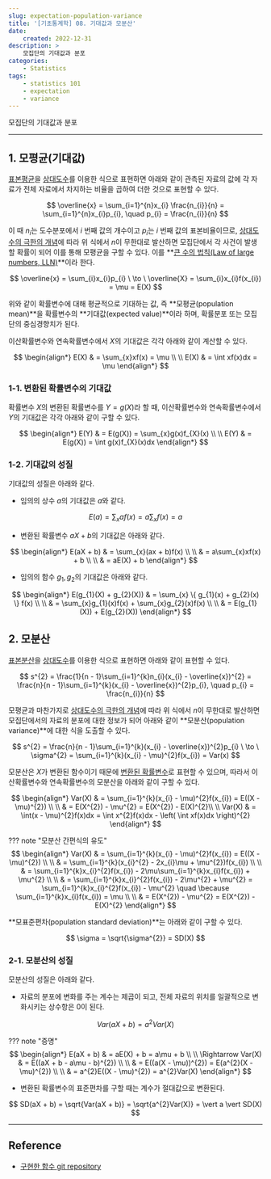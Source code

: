 ```yaml
---
slug: expectation-population-variance
title: '[기초통계학] 08. 기대값과 모분산'
date:
    created: 2022-12-31
description: >
    모집단의 기대값과 분포
categories:
    - Statistics
tags:
    - statistics 101
    - expectation
    - variance
---
```


모집단의 기대값과 분포  

<!-- more -->

---

## 1. 모평균(기대값)

[표본평균](2022-12-18-univariate_data.md/#표본평균)을 [상대도수](2022-12-17-variable_types.md/#2-범주형-자료와-상대도수)를 이용한 식으로 표현하면 아래와 같이 관측된 자료의 값에 각 자료가 전체 자료에서 차지하는 비율을 곱하여 더한 것으로 표현할 수 있다.  

$$
\overline{x} = \sum_{i=1}^{n}x_{i} \frac{n_{i}}{n} = \sum_{i=1}^{n}x_{i}p_{i}, \quad p_{i} = \frac{n_{i}}{n}
$$

이 때 $n_{i}$는 도수분포에서 $i$ 번째 값의 개수이고 $p_{i}$는 $i$ 번째 값의 표본비율이므로, [상대도수의 극한의 개념](2022-12-24-statistical_probability.md/#3-통계적-확률)에 따라 위 식에서 $n$이 무한대로 발산하면 모집단에서 각 사건이 발생할 확률이 되어 이를 통해 모평균을 구할 수 있다. 이를 **[큰 수의 법칙(Law of large numbers, LLN)](https://en.wikipedia.org/wiki/Law_of_large_numbers)**이라 한다.  

$$
\overline{x} = \sum_{i}x_{i}p_{i} \ \to \ \overline{X} = \sum_{i}x_{i}f(x_{i}) = \mu = E(X)
$$

위와 같이 확률변수에 대해 평균적으로 기대하는 값, 즉 **모평균(population mean)**을 확률변수의 **기대값(expected value)**이라 하며, 확률분포 또는 모집단의 중심경향치가 된다.  

이산확률변수와 연속확률변수에서 $X$의 기대값은 각각 아래와 같이 계산할 수 있다.  

$$
\begin{align*}
E(X) & = \sum_{x}xf(x) = \mu \\
\\
E(X) & = \int xf(x)dx = \mu
\end{align*}
$$

### 1-1. 변환된 확률변수의 기대값

확률변수 $X$의 변환된 확률변수를 $Y = g(X)$라 할 때, 이산확률변수와 연속확률변수에서 $Y$의 기대값은 각각 아래와 같이 구할 수 있다.  

$$
\begin{align*}
E(Y) & = E(g(X)) = \sum_{x}g(x)f_{X}(x) \\
\\
E(Y) & = E(g(X)) = \int g(x)f_{X}(x)dx
\end{align*}
$$

### 1-2. 기대값의 성질

기대값의 성질은 아래와 같다.  

- 임의의 상수 $a$의 기대값은 $a$와 같다.

$$
E(a) = \sum_{x}af(x) = a\sum_{x}f(x) = a
$$

- 변환된 확률변수 $aX + b$의 기대값은 아래와 같다.

$$
\begin{align*}
E(aX + b) & = \sum_{x}(ax + b)f(x) \\
\\
& = a\sum_{x}xf(x) + b \\
\\
& = aE(X) + b
\end{align*}
$$

- 임의의 함수 $g_{1}, g_{2}$의 기대값은 아래와 같다.  

$$
\begin{align*}
E(g_{1}(X) + g_{2}(X)) & = \sum_{x} \{ g_{1}(x) + g_{2}(x) \} f(x) \\
\\
& = \sum_{x}g_{1}(x)f(x) + \sum_{x}g_{2}(x)f(x) \\
\\
& = E(g_{1}(X)) + E(g_{2}(X))
\end{align*}
$$

## 2. 모분산

[표본분산](2022-12-18-univariate_data.md/#표본분산)을 [상대도수](2022-12-17-variable_types.md/#2-범주형-자료와-상대도수)를 이용한 식으로 표현하면 아래와 같이 표현할 수 있다.  

$$
s^{2} = \frac{1}{n - 1}\sum_{i=1}^{k}n_{i}(x_{i} - \overline{x})^{2} = \frac{n}{n - 1}\sum_{i=1}^{k}(x_{i} - \overline{x})^{2}p_{i}, \quad p_{i} = \frac{n_{i}}{n}
$$

모평균과 마찬가지로 [상대도수의 극한의 개념](2022-12-24-statistical_probability.md/#3-통계적-확률)에 따라 위 식에서 $n$이 무한대로 발산하면 모집단에서의 자료의 분포에 대한 정보가 되어 아래와 같이 **모분산(population variance)**에 대한 식을 도출할 수 있다.  

$$
s^{2} = \frac{n}{n - 1}\sum_{i=1}^{k}(x_{i} - \overline{x})^{2}p_{i} \ \to \ \sigma^{2} = \sum_{i=1}^{k}(x_{i} - \mu)^{2}f(x_{i}) = Var(x)
$$

모분산은 $X$가 변환된 함수이기 때문에 [변환된 확률변수](#1-1-변환된-확률변수의-기대값)로 표현할 수 있으며, 따라서 이산확률변수와 연속확률변수의 모분산을 아래와 같이 구할 수 있다.  

$$
\begin{align*}
Var(X) & = \sum_{i=1}^{k}(x_{i} - \mu)^{2}f(x_{i}) = E((X - \mu)^{2}) \\
\\
& = E(X^{2}) - \mu^{2} = E(X^{2}) - E(X)^{2}\\
\\
Var(X) & = \int(x - \mu)^{2}f(x)dx = \int x^{2}f(x)dx - \left( \int xf(x)dx \right)^{2}
\end{align*}
$$

??? note "모분산 간편식의 유도"
    $$
    \begin{align*}
    Var(X) & = \sum_{i=1}^{k}(x_{i} - \mu)^{2}f(x_{i}) = E((X - \mu)^{2}) \\
    \\
    & = \sum_{i=1}^{k}(x_{i}^{2} - 2x_{i}\mu + \mu^{2})f(x_{i}) \\
    \\
    & = \sum_{i=1}^{k}x_{i}^{2}f(x_{i}) - 2\mu\sum_{i=1}^{k}x_{i}f(x_{i}) + \mu^{2} \\
    \\
    & = \sum_{i=1}^{k}x_{i}^{2}f(x_{i}) - 2\mu^{2} + \mu^{2} = \sum_{i=1}^{k}x_{i}^{2}f(x_{i}) - \mu^{2} \quad \because \sum_{i=1}^{k}x_{i}f(x_{i}) = \mu \\
    \\
    & = E(X^{2}) - \mu^{2} = E(X^{2}) - E(X)^{2}
    \end{align*}
    $$

**모표준편차(population standard deviation)**는 아래와 같이 구할 수 있다.  

$$
\sigma = \sqrt{\sigma^{2}} = SD(X)
$$

### 2-1. 모분산의 성질

모분산의 성질은 아래와 같다.  

- 자료의 분포에 변화를 주는 계수는 제곱이 되고, 전체 자료의 위치를 일괄적으로 변화시키는 상수항은 0이 된다.

$$
Var(aX + b) = a^{2}Var(X)
$$

??? note "증명"
    $$
    \begin{align*}
    E(aX + b) & = aE(X) + b = a\mu + b \\
    \\
    \Rightarrow Var(X) & = E((aX + b - a\mu - b)^{2}) \\
    \\
    & = E((a(X - \mu))^{2}) = E(a^{2}(X - \mu)^{2}) \\
    \\
    & = a^{2}E((X - \mu)^{2}) = a^{2}Var(X)
    \end{align*}
    $$

- 변환된 확률변수의 표준편차를 구할 때는 계수가 절대값으로 변환된다.

$$
SD(aX + b) = \sqrt{Var(aX + b)} = \sqrt{a^{2}Var(X)} = \vert a \vert SD(X)
$$

---
## Reference
- [구현한 함수 git repository](https://github.com/djccnt15/mathematics)